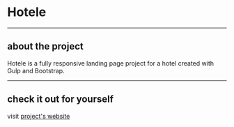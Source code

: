 # Hotele

----
## about the project
Hotele is a fully responsive landing page project for a hotel created with Gulp and Bootstrap.



---
## check it out for yourself
visit [project's website](http://oldakowski.eu/hotele/)
